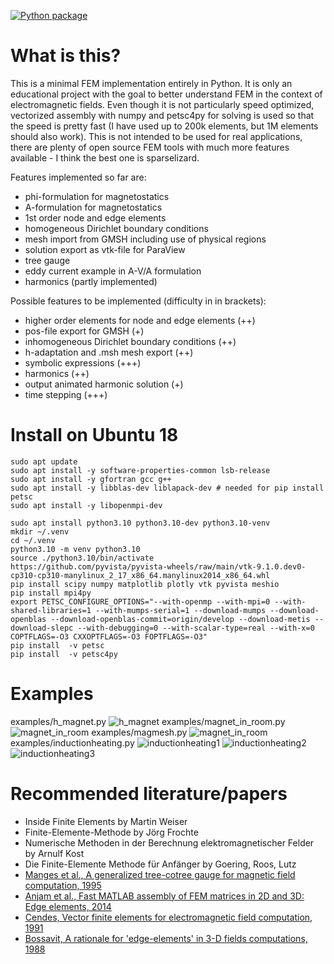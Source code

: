 [![Python package](https://github.com/catkira/fem_course/actions/workflows/python-package.yml/badge.svg)](https://github.com/catkira/fem_course/actions/workflows/python-package.yml)

# What is this?
This is a minimal FEM implementation entirely in Python. It is only an educational project with the goal to better understand FEM in the context of electromagnetic fields. Even though it is not particularly speed optimized, vectorized assembly with numpy and petsc4py for solving is used so that the speed is pretty fast (I have used up to 200k elements, but 1M elements should also work).
This is not intended to be used for real applications, there are plenty of open source FEM tools with much more features available - I think the best one is sparselizard.

Features implemented so far are:
- phi-formulation for magnetostatics
- A-formulation for magnetostatics
- 1st order node and edge elements
- homogeneous Dirichlet boundary conditions
- mesh import from GMSH including use of physical regions
- solution export as vtk-file for ParaView
- tree gauge
- eddy current example in A-V/A formulation
- harmonics (partly implemented)

Possible features to be implemented (difficulty in in brackets):
- higher order elements for node and edge elements (++)
- pos-file export for GMSH (+)
- inhomogeneous Dirichlet boundary conditions (++)
- h-adaptation and .msh mesh export (++)
- symbolic expressions (+++)
- harmonics (++)
- output animated harmonic solution (+)
- time stepping (+++)

# Install on Ubuntu 18
    sudo apt update
    sudo apt install -y software-properties-common lsb-release
    sudo apt install -y gfortran gcc g++
    sudo apt install -y libblas-dev liblapack-dev # needed for pip install petsc
    sudo apt install -y libopenmpi-dev

    sudo apt install python3.10 python3.10-dev python3.10-venv
    mkdir ~/.venv
    cd ~/.venv
    python3.10 -m venv python3.10
    source ./python3.10/bin/activate
    https://github.com/pyvista/pyvista-wheels/raw/main/vtk-9.1.0.dev0-cp310-cp310-manylinux_2_17_x86_64.manylinux2014_x86_64.whl
    pip install scipy numpy matplotlib plotly vtk pyvista meshio
    pip install mpi4py
    export PETSC_CONFIGURE_OPTIONS="--with-openmp --with-mpi=0 --with-shared-libraries=1 --with-mumps-serial=1 --download-mumps --download-openblas --download-openblas-commit=origin/develop --download-metis --download-slepc --with-debugging=0 --with-scalar-type=real --with-x=0 COPTFLAGS=-O3 CXXOPTFLAGS=-O3 FOPTFLAGS=-O3"
    pip install  -v petsc
    pip install  -v petsc4py
    
# Examples
examples/h_magnet.py
![h_magnet](https://github.com/catkira/fem_course/blob/master/examples/h_magnet.png?raw=true)
examples/magnet_in_room.py
![magnet_in_room](https://github.com/catkira/fem_course/blob/master/examples/magnet_in_room.png?raw=true)
examples/magmesh.py
![magnet_in_room](https://github.com/catkira/fem_course/blob/master/examples/magmesh.png?raw=true)
examples/inductionheating.py
![inductionheating1](https://github.com/catkira/fem_course/blob/master/examples/inductionheating_current.png?raw=true)
![inductionheating2](https://github.com/catkira/fem_course/blob/master/examples/inductionheating_current_arrows.png?raw=true)
![inductionheating3](https://github.com/catkira/fem_course/blob/master/examples/inductionheating_cut.png?raw=true)


# Recommended literature/papers
- Inside Finite Elements by Martin Weiser
- Finite-Elemente-Methode by Jörg Frochte
- Numerische Methoden in der Berechnung elektromagnetischer Felder by Arnulf Kost
- Die Finite-Elemente Methode für Anfänger by Goering, Roos, Lutz
- [Manges et al., A generalized tree-cotree gauge for magnetic field computation, 1995](https://ieeexplore.ieee.org/document/376275)
- [Anjam et al., Fast MATLAB assembly of FEM matrices in 2D and 3D: Edge elements, 2014](https://arxiv.org/abs/1409.4618)
- [Cendes, Vector finite elements for electromagnetic field computation, 1991](https://ieeexplore.ieee.org/document/104970)
- [Bossavit, A rationale for 'edge-elements' in 3-D fields computations, 1988](https://ieeexplore.ieee.org/document/43860)
